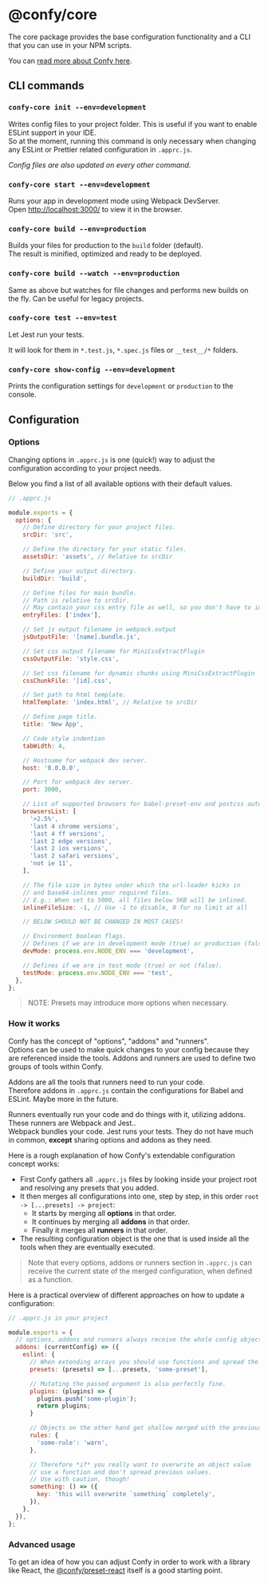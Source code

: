 # @confy/core

The core package provides the base configuration functionality and a CLI that you can use in your NPM scripts.

You can [read more about Confy here](https://github.com/coldi/confy).

## CLI commands

### `confy-core init --env=development`

Writes config files to your project folder.
This is useful if you want to enable ESLint support in your IDE.<br>
So at the moment, running this command is only necessary when changing any ESLint or Prettier related configuration in `.apprc.js`.<br>

_Config files are also updated on every other command._

### `confy-core start --env=development`

Runs your app in development mode using Webpack DevServer.<br>
Open [http://localhost:3000/](http://localhost:3000/) to view it in the browser.

### `confy-core build --env=production`

Builds your files for production to the `build` folder (default).<br>
The result is minified, optimized and ready to be deployed.

### `confy-core build --watch --env=production`

Same as above but watches for file changes and performs new builds on the fly. Can be useful for legacy projects.

### `confy-core test --env=test`

Let Jest run your tests.

It will look for them in `*.test.js`, `*.spec.js` files or `__test__/*` folders.

### `confy-core show-config --env=development`

Prints the configuration settings for `development` or `production` to the console.

## Configuration

### Options

Changing options in `.apprc.js` is one (quick!) way to adjust the configuration according to your project needs.

Below you find a list of all available options with their default values.

```js
// .apprc.js

module.exports = {
  options: {
    // Define directory for your project files.
    srcDir: 'src',

    // Define the directory for your static files.
    assetsDir: 'assets', // Relative to srcDir

    // Define your output directory.
    buildDir: 'build',

    // Define files for main bundle.
    // Path is relative to srcDir.
    // May contain your css entry file as well, so you don't have to import it.
    entryFiles: ['index'],

    // Set js output filename in webpack.output
    jsOutputFile: '[name].bundle.js',

    // Set css output filename for MiniCssExtractPlugin
    cssOutputFile: 'style.css',

    // Set css filename for dynamic chunks using MiniCssExtractPlugin
    cssChunkFile: '[id].css',

    // Set path to html template.
    htmlTemplate: 'index.html', // Relative to srcDir

    // Define page title.
    title: 'New App',

    // Code style indention
    tabWidth: 4,

    // Hostname for webpack dev server.
    host: '0.0.0.0',

    // Port for webpack dev server.
    port: 3000,

    // List of supported browsers for babel-preset-env and postcss autoprefixer.
    browsersList: [
      '>2.5%',
      'last 4 chrome versions',
      'last 4 ff versions',
      'last 2 edge versions',
      'last 2 ios versions',
      'last 2 safari versions',
      'not ie 11',
    ],

    // The file size in bytes under which the url-loader kicks in
    // and base64-inlines your required files.
    // E.g.: When set to 5000, all files below 5KB will be inlined.
    inlineFileSize: -1, // Use -1 to disable, 0 for no limit at all

    // BELOW SHOULD NOT BE CHANGED IN MOST CASES!

    // Environment boolean flags.
    // Defines if we are in development mode (true) or production (false).
    devMode: process.env.NODE_ENV === 'development',

    // Defines if we are in test mode (true) or not (false).
    testMode: process.env.NODE_ENV === 'test',
  },
};
```

> NOTE: Presets may introduce more options when necessary.

### How it works

Confy has the concept of "options", "addons" and "runners".<br>
Options can be used to make quick changes to your config because they are referenced inside the tools.
Addons and runners are used to define two groups of tools within Confy.

Addons are all the tools that runners need to run your code.<br>
Therefore addons in `.apprc.js` contain the configurations for Babel and ESLint. Maybe more in the future.

Runners eventually run your code and do things with it, utilizing addons.
These runners are Webpack and Jest..<br>
Webpack bundles your code. Jest runs your tests. They do not have much in common, **except** sharing options and addons as they need.

Here is a rough explanation of how Confy's extendable configuration concept works:

- First Confy gathers all `.apprc.js` files by looking inside your project root and resolving any presets that you added.
- It then merges all configurations into one, step by step, in this order `root -> [...presets] -> project`:
  - It starts by merging all **options** in that order.<br>
  - It continues by merging all **addons** in that order.
  - Finally it merges all **runners** in that order.
- The resulting configuration object is the one that is used inside all the tools when they are eventually executed.

> Note that every options, addons or runners section in `.apprc.js` can receive the current state of the merged configuration, when defined as a function.

Here is a practical overview of different approaches on how to update a configuration:

```js
// .apprc.js in your project

module.exports = {
  // options, addons and runners always receive the whole config object when defined as a function.
  addons: (currentConfig) => ({
    eslint: {
      // When extending arrays you should use functions and spread the previous items in.
      presets: (presets) => [...presets, 'some-preset'],

      // Mutating the passed argument is also perfectly fine.
      plugins: (plugins) => {
        plugins.push('some-plugin');
        return plugins;
      }

      // Objects on the other hand get shallow merged with the previous value automatically.
      rules: {
        'some-rule': 'warn',
      },

      // Therefore *if* you really want to overwrite an object value
      // use a function and don't spread previous values.
      // Use with caution, though!
      something: () => ({
        key: 'this will overwrite `something` completely',
      }),
    },
  }),
};
```

### Advanced usage

To get an idea of how you can adjust Confy in order to work with a library like React, the [@confy/preset-react](https://github.com/coldi/confy/tree/master/packages/preset-react/apprc.js) itself is a good starting point.
